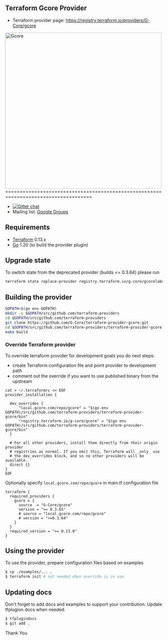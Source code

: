Terraform Gcore Provider
------------------------------
- Terraform provider page: https://registry.terraform.io/providers/G-Core/gcore

<img src="https://gcore.com/img/logo.svg" data-src="https://gcore.com/img/logo.svg" alt="Gcore" width="500px" width="500px"> 
====================================================================================

- [![Gitter chat](https://badges.gitter.im/hashicorp-terraform/Lobby.png)](https://gitter.im/hashicorp-terraform/Lobby)
- Mailing list: [Google Groups](http://groups.google.com/group/terraform-tool)

Requirements
------------

-	[Terraform](https://www.terraform.io/downloads.html) 0.13.x
-	[Go](https://golang.org/doc/install) 1.20 (to build the provider plugin)

Upgrade state
-------
To switch state from the deprecated provider (builds <= 0.3.64) please run
```sh
terraform state replace-provider registry.terraform.io/g-core/gcorelabs registry.terraform.io/g-core/gcore
```

Building the provider
---------------------
```sh
GOPATH=$(go env GOPATH)
mkdir -p $GOPATH/src/github.com/terraform-providers
cd $GOPATH/src/github.com/terraform-providers
git clone https://github.com/G-Core/terraform-provider-gcore.git
cd $GOPATH/src/github.com/terraform-providers/terraform-provider-gcore
make build
```

### Override Terraform provider

To override terraform provider for development goals you do next steps:

- create Terraform configuration file and point provider to development path
- comment out the override if you want to use published binary from the upstream
```shell
cat > ~/.terraformrc << EOF
provider_installation {

  dev_overrides {
      "local.gcore.com/repo/gcore" = "$(go env GOPATH)/src/github.com/terraform-providers/terraform-provider-gcore/bin"
      "registry.terraform.io/g-core/gcore" = "$(go env GOPATH)/src/github.com/terraform-providers/terraform-provider-gcore/bin"
  }

  # For all other providers, install them directly from their origin provider
  # registries as normal. If you omit this, Terraform will _only_ use
  # the dev_overrides block, and so no other providers will be available.
  direct {}
}
EOF
```

Optionally specify `local.gcore.com/repo/gcore` in main.tf configuration file
```shell
terraform {
  required_providers {
    gcore = {
      source  = "G-Core/gcore"
      version = ">= 0.3.65"
      # source = "local.gcore.com/repo/gcore"
      # version = ">=0.3.64"
    }
  }
  required_version = ">= 0.13.0"
}
```

Using the provider
------------------
To use the provider, prepare configuration files based on examples

```sh
$ cp ./examples/... .
$ terraform init # not needed when override is in use
```

Updating docs
-------------
Don't forget to add docs and examples to support your contribution. Update tfplugion docs when needed.
```sh
$ tfplugindocs
$ git add .
```


Thank You
